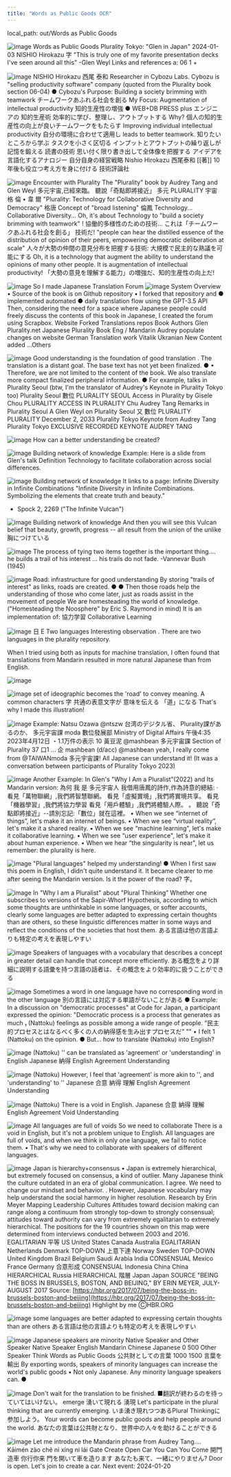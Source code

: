 ```yaml
---
title: "Words as Public Goods OCR"
---
```


local_path: out/Words as Public Goods

![image](https://gyazo.com/00dd2d39ca044062bfe9e80c597d6bd3/thumb/1000)
Words as Public Goods
Plurality Tokyo: "Glen in Japan"
2024-01-03 NISHIO Hirokazu
字
"This is truly one of my favorite presentation
decks I've seen around all this" -Glen Weyl
Links and references
a: 06
1
+

![image](https://gyazo.com/945f91e3fa0c744796af82b5414a92e1/thumb/1000)
NISHIO Hirokazu
西尾 泰和
Researcher in Cybozu Labs.
Cybozu is "selling productivity software" company
(quoted from the Plurality book section 06-04)
●
Cybozu's Purpose:
Building a society brimming with teamwork
チームワークあふれる社会を創る
My Focus:
Augmentation of intellectual productivity
知的生産性の増強
●
WEB+DB PRESS plus
エンジニアの
知的生産術
効率的に学び、整理し、アウトプットする
Why?
個人の知的生産性の向上が良いチームワークをもたらす
Improving individual intellectual productivity 自分の環境に合わせて適用し
leads to better teamwork.
知りたいところから学ぶ
タスクを小さく区切る
インプットとアウトプットの繰り返しが記憶を鍛える
読書の技術
思い付く限り書き出して全体像を把握する
アイデアを言語化するアナロジー
自分自身の経営戦略
Nishio Hirokazu
西尾泰和
[[著]]
10年後も役立つ考え方を身に付ける
技術評論社

![image](https://gyazo.com/f8cf1dae00ad61c6eb35ad5babed1111/thumb/1000)
Encounter with Plurality
The "Plurality" book by
Audrey Tang and Glen Weyl
多元宇宙,已經來臨。
聽說「奇點即將接近」
多元
PLURALITY
宇宙
格 倫 • 韋 爾
"Plurality: Technology for Collaborative
Diversity and Democracy"
格唐 Concept of "broad listening"
倫鳳
Technology... Collaborative Diversity...
Oh, it's about Technology to "build a society
brimming with teamwork" !
協働的多様性のための技術... これは「チームワークあふれる社会を創る」 技術だ!
"people can hear the distilled essence of the
distribution of opinion of their peers,
empowering democratic deliberation at scale"
人々が大勢の仲間の意見分布を把握する技術: 大規模で民主的な熟議を可能にする
Oh, it is a technology that augment the
ability to understand the opinions of many
other people. It is augmentation of
intellectual productivity!
「大勢の意見を理解する能力」の増強だ、知的生産性の向上だ!

![image](https://gyazo.com/f718b774d3f5f0017c6c42d89627ba30/thumb/1000)
So I made Japanese Translation Forum
![image](https://gyazo.com/81c4ec60826b273b033eb281160cb2c0/thumb/1000)
System Overview
• Source of the book is on Github repository
• I forked that repository and
●
implemented automated
●
daily translation flow
using the GPT-3.5 API
Then, considering the need
for a space where Japanese
people could freely discuss
the contents of this book
in Japanese,
I created the forum
using Scrapbox.
Website
Forked
Translations
repos
Book
Authors
Glen
Plurality.net
Japanese
Plurality Book
Eng / Mandarin
Audrey
populate changes on website
German
Translation
work
Vitalik
Ukranian
New Content
added
...Others

![image](https://gyazo.com/43d19baf461c89823cccc76265408098/thumb/1000)
Good understanding is the
foundation of good translation
. The translation is a distant goal.
The base text has not yet been finalized.
●
• Therefore, we are not limited to the content of the book.
We also translate more compact finalized peripheral
information.
●
For example, talks in Plurality Seoul
(btw, I'm the translator of Audrey's Keynote in Plurality Tokyo too)
Plurality Seoul
數位
PLURALITY
SEOUL
Access in Plurality
by Gisele Chou
PLURALITY
ACCESS IN PLURALITY
Chu
Audrey Tang
Remarks in Plurality
Seoul
A
Glen Weyl on
Plurality Seoul
又
數位
PLURALITY
PLURALITY
December 2, 2033
Plurality Tokyo
Keynote from
Audrey Tang
Plurality Tokyo
EXCLUSIVE RECORDED KEYNOTE
AUDREY TANG

![image](https://gyazo.com/c282f7be958c4208e6f72c6aca66da36/thumb/1000)
How can a better
understanding be created?

![image](https://gyazo.com/cf4c46c1b2d61d3d8de27676611ebd5b/thumb/1000)
Building network of knowledge
Example: Here is a slide from Glen's talk
Definition
Technology to facilitate collaboration across
social differences.

![image](https://gyazo.com/84a262d5fc913d3003f5e21a856dc187/thumb/1000)
Building network of knowledge
It links to a page:
Infinite Diversity in Infinite Combinations
"Infinite Diversity in Infinite Combinations. Symbolizing the elements that create truth and beauty."
- Spock 2, 2269 ("The Infinite Vulcan")

![image](https://gyazo.com/bd67996644796896ae2669182dc5dc0f/thumb/1000)
Building network of knowledge
And then you will see this
Vulcan belief that beauty, growth, progress -- all result from the union of the unlike
胸につけている

![image](https://gyazo.com/68d9ab1025b6dee4b407fc7803ea4059/thumb/1000)
The process of tying two
items together is the
important thing.... he builds
a trail of his interest ... his
trails do not fade.
-Vannevar Bush (1945)

![image](https://gyazo.com/d1b1ab2c980d322e6f44bb4ce2a49942/thumb/1000)
Road:
infrastructure for good understanding
By storing "trails of interest" as links, roads are created.
●
●
Then those roads help the understanding of those who
come later, just as roads assist in the movement of people
We are homesteading the world of knowledge.
("Homesteading the Noosphere" by Eric S. Raymond in mind)
It is an implementation of:
協力学習
Collaborative Learning

![image](https://gyazo.com/50df8bf678e304f17fa7ffb45da4ee5b/thumb/1000)
日
E
Two languages
Interesting observation
. There are two languages
in the plurality repository.


When I tried using both as inputs for machine translation,
I often found that translations from Mandarin resulted
in more natural Japanese than from English.

![image](https://gyazo.com/79c2ef50cd632129b98f1125652aee06/thumb/1000)


![image](https://gyazo.com/76e280987c502a556ab8beac2d999568/thumb/1000)
set of ideographic
becomes
the 'road' to convey meaning.
A common
characters
字
共通の表意文字が
意味を伝える
「道」になる
That's why I made this illustration!

![image](https://gyazo.com/09779907aa292fa3fd23e53bd4ab5c03/thumb/1000)
Example:
Natsu Ozawa
@ntszw
台湾のデジタル省、 Plurality課があるのか、
多元宇宙課
moda
數位發展部
Ministry of Digital Affairs
午後4:35 2023年4月12日 ・1.1万件の表示
10
黃豆泥
@mashbean
多元宇宙課
Section of Plurality
37
口1
...
企
mashbean (d/acc)
@mashbean
yeah, I really come from @TAIWANmoda
多元宇宙課!
All Japanese can
understand it!
(It was a conversation
between participants of
Plurality Tokyo 2023)

![image](https://gyazo.com/eef3a8cfb42943337dd3da36dcc0135a/thumb/1000)
Another Example:
In Glen's "Why I Am a Pluralist”(2022)
and Its Mandarin version: 為何 我 是 多元宇宙人
我借用唐鳳的詩作,作為詩意的總結:
‧看見「萬物聯網」,我們將智慧聯網。
看見「虛擬實境」,我們將實境共享。
看見「機器學習」,我們將協力學習
看見「用戶體驗」,我們將體驗人際。
。
聽說「奇點即將接近」--請別忘記:「數位」就在這裡。
• When we see “internet of things”, let's make it an internet of beings.
• When we see “virtual reality”, let's make it a shared reality.
• When we see “machine learning", let's make it collaborative learning.
• When we see “user experience", let's make it about human experience.
• When we hear “the singularity is near", let us remember: the plurality is here.

![image](https://gyazo.com/0abba4ebac67fed13941f75a0291b9c7/thumb/1000)
"Plural languages"
helped my understanding!
●
When I first saw this poem in English,
I didn't quite understand it.
It became clearer to me after seeing the Mandarin version.
Is it the power
of the road?
字。

![image](https://gyazo.com/319f8398a727062e141b96b6971b5da9/thumb/1000)
In "Why I am a Pluralist"
about "Plural Thinking”
Whether one subscribes to versions of the
Sapir-Whorf Hypothesis,
according to which some thoughts are
unthinkable in some languages, or softer
accounts, clearly some languages are better
adapted to expressing certain thoughts
than are others, so these linguistic
differences matter in some ways and reflect
the conditions of the societies that host them.
ある言語は他の言語よりも特定の考えを表現しやすい

![image](https://gyazo.com/3078a19e2d9944b822cefd53cd92db7a/thumb/1000)
Speakers of languages with a vocabulary that
describes a concept in greater detail can
handle that concept more efficiently.
ある概念をより詳細に説明する語彙を持つ言語の話者は、その概念をより効率的に扱うことができる

![image](https://gyazo.com/3ee3ddc5cc3d5947f221ec37548fb225/thumb/1000)
Sometimes a word in one language
have no corresponding word
in the other language 別の言語には対応する単語がないことがある
●
Example: In a discussion on "democratic processes" at
Code for Japan, a participant expressed the opinion:
"Democratic process is a process that generates as much
₁ (Nattoku) feelings as possible among a wide range of
people.
“民主的プロセスとはなるべく多くの人の納得感を生み出すプロセスだ”
""
• I felt 1 (Nattoku) on the opinion.
●
But... how to translate (Nattoku) into English?

![image](https://gyazo.com/172deac36f01e0a871a16b57c07debf3/thumb/1000)
(Nattoku)
'' can be translated as
'agreement' or 'understanding' in English
Japanese
納得
English
Agreement
Understanding

![image](https://gyazo.com/e269ba0b51ea422ed034347988528227/thumb/1000)
(Nattoku)
However, I feel that 'agreement' is more
akin to '', and 'understanding' to ''
Japanese
合意
納得
理解
English
Agreement
Understanding

![image](https://gyazo.com/d26d91e17f61d3721f37c7fecce877ec/thumb/1000)
(Nattoku)
There is a void in English.
Japanese
合意
納得
理解
English
Agreement
Void
Understanding

![image](https://gyazo.com/53d171d5105b3cd5472d6e653a4e1187/thumb/1000)
All languages are full of voids
So we need to collaborate
There is a void in English,
but it's not a problem unique to English.
All languages are full of voids,
and when we think in only one language,
we fail to notice them.
• That's why we need to collaborate with speakers of
different languages.

![image](https://gyazo.com/8c4f03c6a4f4c4e7c921f4df275d8806/thumb/1000)
Japan is hierarchy+consensus
• Japan is
extremely hierarchical,
but extremely focused on
consensus, a kind of outlier.
Many Japanese think the
culture outdated in an era of
global communication.
I agree. We need to change
our mindset and behavior.
. However, Japanese
vocabulary may help
understand the social
harmony in higher
resolution.
Research by Erin Meyer
Mapping Leadership Cultures
Attitudes toward decision making can range along a continuum from strongly top-down to strongly
consensual; attitudes toward authority can vary from extremely egalitarian to extremely hierarchical.
The positions for the 19 countries shown on this map were determined from interviews conducted
between 2003 and 2016.
EGALITARIAN
平等
US United States
Canada
Australia
EGALITARIAN
Netherlands
Denmark
TOP-DOWN
上意下達
Norway
Sweden
TOP-DOWN
United Kingdom
Brazil
Belgium
Saudi Arabia
India
CONSENSUAL
Mexico
France
Germany
合意形成
CONSENSUAL
Indonesia
China
China
HIERARCHICAL
Russia
HIERARCHICAL
階層
Japan
Japan
SOURCE "BEING THE BOSS IN BRUSSELS, BOSTON, AND BEIJING," BY ERIN MEYER, JULY-AUGUST 2017
Source: [https://hbr.org/2017/07/being-the-boss-in-brussels-boston-and-beijing](https://hbr.org/2017/07/being-the-boss-in-brussels-boston-and-beijing)
Highlight by me
ⒸHBR.ORG

![image](https://gyazo.com/da77455e06f268713e256c0a58a5087c/thumb/1000)
some languages are better
adapted to expressing
certain thoughts than are
others
ある言語は他の言語よりも特定の考えを表現しやすい

![image](https://gyazo.com/c0b65482fd6df7e30b7eaee813c48323/thumb/1000)
Japanese speakers are minority
Native Speaker and Other Speaker
Native Speaker
English
Mandarin Chinese
Japanese
0
500
Other Speaker
Think Words as Public Goods
公共財としての言葉
1000
1500
言葉を輸出
By exporting words, speakers of minority languages can
increase the world's public goods
• Not only Japanese. Any minority language speakers can.
●

![image](https://gyazo.com/5f33535124b0994a5d610fa547d7dde7/thumb/1000)
Don't wait for the translation to be
finished.
■翻訳が終わるのを待っていてはいけない。
emerge
湧いて現れる
湧現
Let's participate in the plural thinking
that are currently emerging.
いま湧き現れつつあるPlural Thinkingに参加しよう。
Your words can become public goods
and help people around the world.
あなたの言葉は公共財となり、世界中の人々を助けることができる

![image](https://gyazo.com/803b4ef247017dec8acf7d5f292cf7ee/thumb/1000)
Let me introduce the Mandarin phrase from Audrey Tang.... Kāimén zào chẽ nỉ xíng ni lái
Gate Create Open Car You Can You Come
開門造車 你行你来
門を開いて車を造ります
あなたも来て、一緒にやりません?
Door is open. Let's join to create a car.
Next event: 2024-01-20
